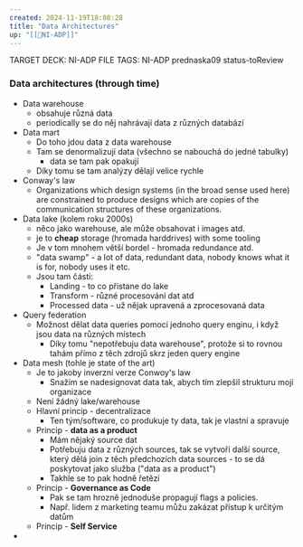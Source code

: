 ```yaml
---
created: 2024-11-19T18:08:28
title: "Data Architectures"
up: "[[📖NI-ADP]]"
---
```


TARGET DECK: NI-ADP
FILE TAGS: NI-ADP prednaska09 status-toReview

### Data architectures (through time)
- Data warehouse
	- obsahuje různá data
	- periodically se do něj nahrávají data z různých databází
- Data mart
	- Do toho jdou data z data warehouse
	- Tam se denormalizují data (všechno se nabouchá do jedné tabulky)
		- data se tam pak opakují
	- Díky tomu se tam analýzy dělají velice rychle
- Conway's law
	- Organizations which design systems (in the broad sense used here) are constrained to produce designs which are copies of the communication structures of these organizations.
- Data lake (kolem roku 2000s)
	- něco jako warehouse, ale může obsahovat i images atd.
	- je to **cheap** storage (hromada harddrives) with some tooling
	- Je v tom mnohem větší bordel - hromada redundance atd.
	- "data swamp" - a lot of data, redundant data, nobody knows what it is for, nobody uses it etc.
	- Jsou tam části:
		- Landing - to co přistane do lake
		- Transform - různé procesování dat atd
		- Processed data - už nějak upravená a zprocesovaná data
- Query federation
	- Možnost dělat data queries pomocí jednoho query enginu, i když jsou data na různých místech
		- Díky tomu "nepotřebuju data warehouse", protože si to rovnou tahám přímo z těch zdrojů skrz jeden query engine
- Data mesh (tohle je state of the art)
	- Je to jakoby inverzní verze Conwoy's law
		- Snažím se nadesignovat data tak, abych tím zlepšil strukturu mojí organizace
	- Není žádný lake/warehouse
	- Hlavní princip - decentralizace
		- Ten tým/software, co produkuje ty data, tak je vlastní a spravuje
	- Princip - **data as a product**
		- Mám nějaký source dat
		- Potřebuju data z různých sources, tak se vytvoří další source, který dělá join z těch předchozích data sources - to se dá poskytovat jako služba ("data as a product")
		- Takhle se to pak hodně řetězí
	- Princip - **Governance as Code**
		- Pak se tam hrozně jednoduše propagují flags a policies.
		- Např. lidem z marketing teamu můžu zakázat přístup k určitým datům
	- Princip - **Self Service**
- 